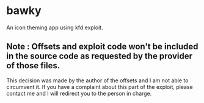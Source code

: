 # bawky
An icon theming app using kfd exploit.


## Note : Offsets and exploit code won't be included in the source code as requested by the provider of those files.
This decision was made by the author of the offsets and I am not able to circumvent it. If you have a complaint about this part of the exploit, please contact me and I will redirect you to the person in charge.
